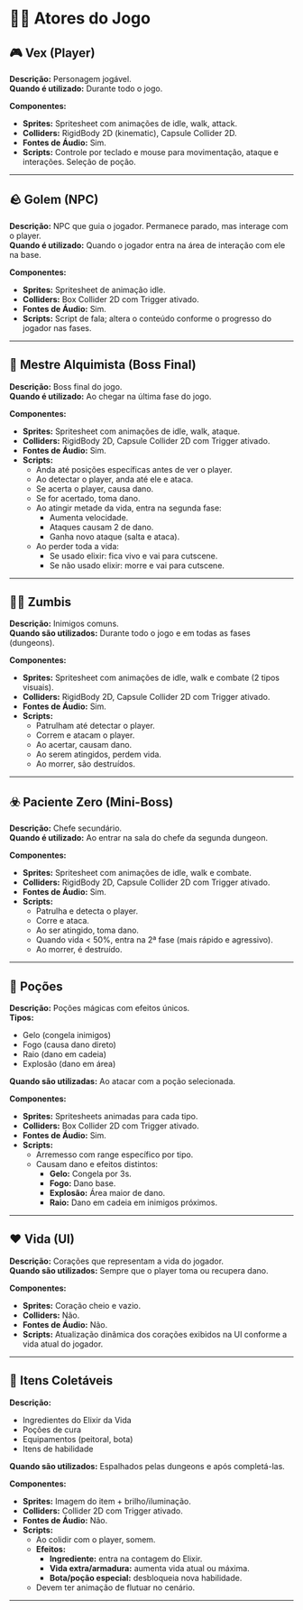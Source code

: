 # 🧍‍♂️ Atores do Jogo

## 🎮 Vex (Player)
**Descrição:** Personagem jogável.  
**Quando é utilizado:** Durante todo o jogo.

**Componentes:**
- **Sprites:** Spritesheet com animações de idle, walk, attack.
- **Colliders:** RigidBody 2D (kinematic), Capsule Collider 2D.
- **Fontes de Áudio:** Sim.
- **Scripts:** Controle por teclado e mouse para movimentação, ataque e interações. Seleção de poção.

---

## 🪨 Golem (NPC)
**Descrição:** NPC que guia o jogador. Permanece parado, mas interage com o player.  
**Quando é utilizado:** Quando o jogador entra na área de interação com ele na base.

**Componentes:**
- **Sprites:** Spritesheet de animação idle.
- **Colliders:** Box Collider 2D com Trigger ativado.
- **Fontes de Áudio:** Sim.
- **Scripts:** Script de fala; altera o conteúdo conforme o progresso do jogador nas fases.

---

## 🧪 Mestre Alquimista (Boss Final)
**Descrição:** Boss final do jogo.  
**Quando é utilizado:** Ao chegar na última fase do jogo.

**Componentes:**
- **Sprites:** Spritesheet com animações de idle, walk, ataque.
- **Colliders:** RigidBody 2D, Capsule Collider 2D com Trigger ativado.
- **Fontes de Áudio:** Sim.
- **Scripts:**  
  - Anda até posições específicas antes de ver o player.  
  - Ao detectar o player, anda até ele e ataca.  
  - Se acerta o player, causa dano.  
  - Se for acertado, toma dano.  
  - Ao atingir metade da vida, entra na segunda fase:  
    - Aumenta velocidade.  
    - Ataques causam 2 de dano.  
    - Ganha novo ataque (salta e ataca).  
  - Ao perder toda a vida:
    - Se usado elixir: fica vivo e vai para cutscene. 
    - Se não usado elixir: morre e vai para cutscene. 
---

## 🧟‍♂️ Zumbis
**Descrição:** Inimigos comuns.  
**Quando são utilizados:** Durante todo o jogo e em todas as fases (dungeons).

**Componentes:**
- **Sprites:** Spritesheet com animações de idle, walk e combate (2 tipos visuais).
- **Colliders:** RigidBody 2D, Capsule Collider 2D com Trigger ativado.
- **Fontes de Áudio:** Sim.
- **Scripts:**  
  - Patrulham até detectar o player.  
  - Correm e atacam o player.  
  - Ao acertar, causam dano.  
  - Ao serem atingidos, perdem vida.  
  - Ao morrer, são destruídos.

---

## ☣️ Paciente Zero (Mini-Boss)
**Descrição:** Chefe secundário.  
**Quando é utilizado:** Ao entrar na sala do chefe da segunda dungeon.

**Componentes:**
- **Sprites:** Spritesheet com animações de idle, walk e combate.
- **Colliders:** RigidBody 2D, Capsule Collider 2D com Trigger ativado.
- **Fontes de Áudio:** Sim.
- **Scripts:**  
  - Patrulha e detecta o player.  
  - Corre e ataca.  
  - Ao ser atingido, toma dano.  
  - Quando vida < 50%, entra na 2ª fase (mais rápido e agressivo).  
  - Ao morrer, é destruído.

---

## 🧪 Poções
**Descrição:** Poções mágicas com efeitos únicos.  
**Tipos:**  
- Gelo (congela inimigos)  
- Fogo (causa dano direto)  
- Raio (dano em cadeia)  
- Explosão (dano em área)

**Quando são utilizadas:** Ao atacar com a poção selecionada.

**Componentes:**
- **Sprites:** Spritesheets animadas para cada tipo.
- **Colliders:** Box Collider 2D com Trigger ativado.
- **Fontes de Áudio:** Sim.
- **Scripts:**  
  - Arremesso com range específico por tipo.  
  - Causam dano e efeitos distintos:  
    - **Gelo:** Congela por 3s.  
    - **Fogo:** Dano base.  
    - **Explosão:** Área maior de dano.  
    - **Raio:** Dano em cadeia em inimigos próximos.

---

## ❤️ Vida (UI)
**Descrição:** Corações que representam a vida do jogador.  
**Quando são utilizados:** Sempre que o player toma ou recupera dano.

**Componentes:**
- **Sprites:** Coração cheio e vazio.
- **Colliders:** Não.
- **Fontes de Áudio:** Não.
- **Scripts:** Atualização dinâmica dos corações exibidos na UI conforme a vida atual do jogador.

---

## 🎁 Itens Coletáveis
**Descrição:**  
- Ingredientes do Elixir da Vida  
- Poções de cura  
- Equipamentos (peitoral, bota)  
- Itens de habilidade

**Quando são utilizados:** Espalhados pelas dungeons e após completá-las.

**Componentes:**
- **Sprites:** Imagem do item + brilho/iluminação.
- **Colliders:** Collider 2D com Trigger ativado.
- **Fontes de Áudio:** Não.
- **Scripts:**  
  - Ao colidir com o player, somem.  
  - **Efeitos:**  
    - **Ingrediente:** entra na contagem do Elixir.  
    - **Vida extra/armadura:** aumenta vida atual ou máxima.  
    - **Bota/poção especial:** desbloqueia nova habilidade.
  - Devem ter animação de flutuar no cenário.

---

